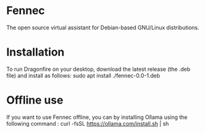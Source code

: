 # Fennec
The open source virtual assistant for Debian-based GNU/Linux distributions.

# Installation
To run Dragonfire on your desktop, download the latest release (the .deb file) and install as follows:
sudo apt install ./fennec-0.0-1.deb

# Offline use
If you want to use Fennec offline, you can by installing Ollama using the following command :
curl -fsSL https://ollama.com/install.sh | sh
